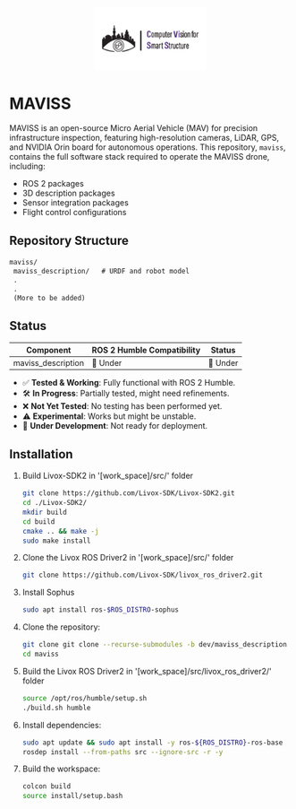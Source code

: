 <p align="center">
  <img src="misc/cviss_logo.png" alt="Lab Logo" width="200"/>
</p>

# MAVISS
MAVISS is an open-source Micro Aerial Vehicle (MAV) for precision infrastructure inspection, featuring high-resolution cameras, LiDAR, GPS, and NVIDIA Orin board for autonomous operations. This repository, `maviss`, contains the full software stack required to operate the MAVISS drone, including:

- ROS 2 packages
- 3D description packages
- Sensor integration packages
- Flight control configurations

## Repository Structure

```
maviss/
 maviss_description/   # URDF and robot model
 .
 .
 (More to be added)
```

## Status

| Component               | ROS 2 Humble Compatibility | Status  |
|-------------------------|--------------------------|---------|
| maviss_description      | 🚧 Under      | 🚧 Under  |

- ✅ **Tested & Working**: Fully functional with ROS 2 Humble.
- 🛠️ **In Progress**: Partially tested, might need refinements.
- ❌ **Not Yet Tested**: No testing has been performed yet.
- ⚠️ **Experimental**: Works but might be unstable.
- 🚧 **Under Development**: Not ready for deployment.



## Installation
1. Build Livox-SDK2 in '[work_space]/src/' folder
    ```bash
    git clone https://github.com/Livox-SDK/Livox-SDK2.git
    cd ./Livox-SDK2/
    mkdir build
    cd build
    cmake .. && make -j
    sudo make install
    ```
2. Clone the Livox ROS Driver2 in '[work_space]/src/' folder
   ```bash
   git clone https://github.com/Livox-SDK/livox_ros_driver2.git
   ```
3. Install Sophus
    ```bash
    sudo apt install ros-$ROS_DISTRO-sophus
    ```
4. Clone the repository:
    ```bash
    git clone git clone --recurse-submodules -b dev/maviss_description https://github.com/your-username/maviss.git
    cd maviss
    ```
5. Build the Livox ROS Driver2  in '[work_space]/src/livox_ros_driver2/' folder
   ```bash
   source /opt/ros/humble/setup.sh
   ./build.sh humble
   ```   
6. Install dependencies:
    ```bash
    sudo apt update && sudo apt install -y ros-${ROS_DISTRO}-ros-base
    rosdep install --from-paths src --ignore-src -r -y
    ```
7. Build the workspace:
    ```bash
    colcon build
    source install/setup.bash
    ```
